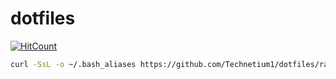 # dotfiles
[![HitCount](http://hits.dwyl.com/Technetium1/dotfiles.svg)](http://hits.dwyl.com/Technetium1/dotfiles})

```bash
curl -SsL -o ~/.bash_aliases https://github.com/Technetium1/dotfiles/raw/master/.bash_aliases && chmod 644 ~/.bash_aliases
```

